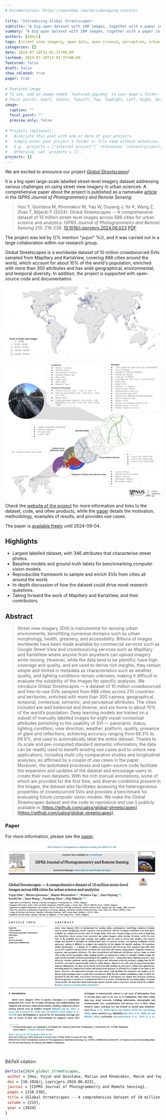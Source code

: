 ```yaml
---
# Documentation: https://wowchemy.com/docs/managing-content/

title: "Introducing Global Streetscapes"
subtitle: "A big open dataset with 10M images, together with a paper in the ISPRS Journal of Photogrammetry and Remote Sensing. And more."
summary: "A big open dataset with 10M images, together with a paper in the ISPRS Journal of Photogrammetry and Remote Sensing. And more."
authors: [admin]
tags: [street view imagery, open data, open science, perception, urban planning, GIScience, GeoAI, computer vision, crowdsourcing, volunteered geographic information]
categories: []
date: 2024-07-18T12:01:37+08:00
lastmod: 2024-07-18T12:01:37+08:00
featured: false
draft: false
show_related: true
pager: true

# Featured image
# To use, add an image named `featured.jpg/png` to your page's folder.
# Focal points: Smart, Center, TopLeft, Top, TopRight, Left, Right, BottomLeft, Bottom, BottomRight.
image:
  caption: ""
  focal_point: ""
  preview_only: false

# Projects (optional).
#   Associate this post with one or more of your projects.
#   Simply enter your project's folder or file name without extension.
#   E.g. `projects = ["internal-project"]` references `content/project/deep-learning/index.md`.
#   Otherwise, set `projects = []`.
projects: []
---
```


We are excited to announce our project [_Global Streetscapes_](/project/global-streetscapes/)!

It is a big open large-scale labelled street-level imagery dataset addressing various challenges on using street view imagery in urban sciences.
A comprehensive paper about the project is published as a namesake [article](https://doi.org/10.1016/j.isprsjprs.2024.06.023) in the _ISPRS Journal of Photogrammetry and Remote Sensing_:

> Hou Y, Quintana M, Khomiakov M, Yap W, Ouyang J, Ito K, Wang Z, Zhao T, Biljecki F (2024): Global Streetscapes -- A comprehensive dataset of 10 million street-level images across 688 cities for urban science and analytics. _ISPRS Journal of Photogrammetry and Remote Sensing_ 215: 216-238.
> [<i class="ai ai-doi-square ai"></i>10.1016/j.isprsjprs.2024.06.023](https://doi.org/10.1016/j.isprsjprs.2024.06.023) [<i class="far fa-file-pdf"></i> PDF](/publication/2024-global-streetscapes/2024-global-streetscapes.pdf)</i>

The project was led by {{% mention "yujun" %}}, and it was carried out in a large collaboration within our research group.

Global Streetscapes is a worldwide dataset of 10 million crowdsourced SVIs sampled from Mapillary and KartaView, covering 688 cities around the world, which account for about 10\% of the world's population, enriched with more than 300 attributes and has wide geographical, environmental, and temporal diversity.
In addition, the project is supported with open-source code and documentation.

![](coverage.png)

![](example.jpg)

Check the [website of the project](/project/global-streetscapes/) for more information and links to the dataset, code, and other products, while the [paper](https://doi.org/10.1016/j.isprsjprs.2024.06.023) details the motivation, methodology, examples of results, and provides use cases.

The paper is [available freely](https://authors.elsevier.com/a/1jRHE3I9x1qnmq) until 2024-09-04.

## Highlights

+ Largest labelled dataset, with 346 attributes that characterise street photos.
+ Baseline models and ground truth labels for benchmarking computer vision models.
+ Reproducible framework to sample and enrich SVIs from cities all around the world.
+ In-depth discussion of how the dataset could drive novel research questions.
+ Taking forward the work of Mapillary and KartaView, and their contributors.

## Abstract

> Street view imagery (SVI) is instrumental for sensing urban environments, benefitting numerous domains such as urban morphology, health, greenery, and accessibility. Billions of images worldwide have been made available by commercial services such as Google Street View and crowdsourcing services such as Mapillary and KartaView where anyone from anywhere can upload imagery while moving. However, while the data tend to be plentiful, have high coverage and quality, and are used to derive rich insights, they remain simple and limited in metadata as characteristics such as weather, quality, and lighting conditions remain unknown, making it difficult to evaluate the suitability of the images for specific analyses. We introduce Global Streetscapes — a dataset of 10 million crowdsourced and free-to-use SVIs sampled from 688 cities across 210 countries and territories, enriched with more than 300 camera, geographical, temporal, contextual, semantic, and perceptual attributes. The cities included are well balanced and diverse, and are home to about 10% of the world’s population. Deep learning models are trained on a subset of manually labelled images for eight visual-contextual attributes pertaining to the usability of SVI — panoramic status, lighting condition, view direction, weather, platform, quality, presence of glare and reflections, achieving accuracy ranging from 68.3% to 99.9%, and used to automatically label the entire dataset. Thanks to its scale and pre-computed standard semantic information, the data can be readily used to benefit existing use cases and to unlock new applications, including multi-city comparative studies and longitudinal analyses, as affirmed by a couple of use cases in the paper. Moreover, the automated processes and open-source code facilitate the expansion and updates of the dataset and encourage users to create their own datasets. With the rich manual annotations, some of which are provided for the first time, and diverse conditions present in the images, the dataset also facilitates assessing the heterogeneous properties of crowdsourced SVIs and provides a benchmark for evaluating future computer vision models. We make the Global Streetscapes dataset and the code to reproduce and use it publicly available in [https://github.com/ualsg/global-streetscapes](https://github.com/ualsg/global-streetscapes).

### Paper 

For more information, please see the [paper](/publication/2024-global-streetscapes/).

[![](page-one.png)](/publication/2024-global-streetscapes/)

BibTeX citation:
```bibtex
@article{2024_global_streetscapes,
 author = {Hou, Yujun and Quintana, Matias and Khomiakov, Maxim and Yap, Winston and Ouyang, Jiani and Ito, Koichi and Wang, Zeyu and Zhao, Tianhong and Biljecki, Filip},
 doi = {10.1016/j.isprsjprs.2024.06.023},
 journal = {ISPRS Journal of Photogrammetry and Remote Sensing},
 pages = {216-238},
 title = {Global Streetscapes -- A comprehensive dataset of 10 million street-level images across 688 cities for urban science and analytics},
 volume = {215},
 year = {2024}
}
```


